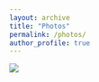 ```yaml
---
layout: archive
title: "Photos"
permalink: /photos/
author_profile: true
---
```


<img src='/images/500x300.png'>

